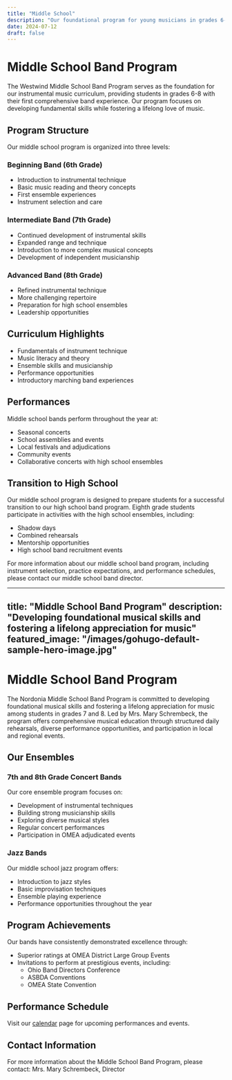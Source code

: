 ```yaml
---
title: "Middle School"
description: "Our foundational program for young musicians in grades 6-8"
date: 2024-07-12
draft: false
---
```


# Middle School Band Program

The Westwind Middle School Band Program serves as the foundation for our instrumental music curriculum, providing students in grades 6-8 with their first comprehensive band experience. Our program focuses on developing fundamental skills while fostering a lifelong love of music.

## Program Structure

Our middle school program is organized into three levels:

### Beginning Band (6th Grade)
- Introduction to instrumental technique
- Basic music reading and theory concepts
- First ensemble experiences
- Instrument selection and care

### Intermediate Band (7th Grade)
- Continued development of instrumental skills
- Expanded range and technique
- Introduction to more complex musical concepts
- Development of independent musicianship

### Advanced Band (8th Grade)
- Refined instrumental technique
- More challenging repertoire
- Preparation for high school ensembles
- Leadership opportunities

## Curriculum Highlights

- Fundamentals of instrument technique
- Music literacy and theory
- Ensemble skills and musicianship
- Performance opportunities
- Introductory marching band experiences

## Performances

Middle school bands perform throughout the year at:

- Seasonal concerts
- School assemblies and events
- Local festivals and adjudications
- Community events
- Collaborative concerts with high school ensembles

## Transition to High School

Our middle school program is designed to prepare students for a successful transition to our high school band program. Eighth grade students participate in activities with the high school ensembles, including:

- Shadow days
- Combined rehearsals
- Mentorship opportunities
- High school band recruitment events

For more information about our middle school band program, including instrument selection, practice expectations, and performance schedules, please contact our middle school band director.

---
title: "Middle School Band Program"
description: "Developing foundational musical skills and fostering a lifelong appreciation for music"
featured_image: "/images/gohugo-default-sample-hero-image.jpg"
---

# Middle School Band Program

The Nordonia Middle School Band Program is committed to developing foundational musical skills and fostering a lifelong appreciation for music among students in grades 7 and 8. Led by Mrs. Mary Schrembeck, the program offers comprehensive musical education through structured daily rehearsals, diverse performance opportunities, and participation in local and regional events.

## Our Ensembles

### 7th and 8th Grade Concert Bands
Our core ensemble program focuses on:
- Development of instrumental techniques
- Building strong musicianship skills
- Exploring diverse musical styles
- Regular concert performances
- Participation in OMEA adjudicated events

### Jazz Bands
Our middle school jazz program offers:
- Introduction to jazz styles
- Basic improvisation techniques
- Ensemble playing experience
- Performance opportunities throughout the year

## Program Achievements
Our bands have consistently demonstrated excellence through:
- Superior ratings at OMEA District Large Group Events
- Invitations to perform at prestigious events, including:
    - Ohio Band Directors Conference
    - ASBDA Conventions
    - OMEA State Convention

## Performance Schedule
Visit our [calendar](/calendar) page for upcoming performances and events.

## Contact Information
For more information about the Middle School Band Program, please contact:
Mrs. Mary Schrembeck, Director

